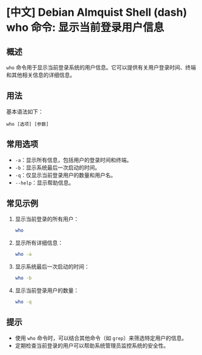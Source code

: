 # [中文] Debian Almquist Shell (dash) who 命令: 显示当前登录用户信息

## 概述
`who` 命令用于显示当前登录系统的用户信息。它可以提供有关用户登录时间、终端和其他相关信息的详细信息。

## 用法
基本语法如下：
```
who [选项] [参数]
```

## 常用选项
- `-a`：显示所有信息，包括用户的登录时间和终端。
- `-b`：显示系统最后一次启动的时间。
- `-q`：仅显示当前登录用户的数量和用户名。
- `--help`：显示帮助信息。

## 常见示例
1. 显示当前登录的所有用户：
   ```bash
   who
   ```

2. 显示所有详细信息：
   ```bash
   who -a
   ```

3. 显示系统最后一次启动的时间：
   ```bash
   who -b
   ```

4. 显示当前登录用户的数量：
   ```bash
   who -q
   ```

## 提示
- 使用 `who` 命令时，可以结合其他命令（如 `grep`）来筛选特定用户的信息。
- 定期检查当前登录的用户可以帮助系统管理员监控系统的安全性。